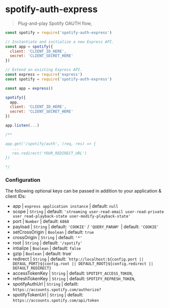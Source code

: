 
# spotify-auth-express
> Plug-and-play Spotify OAUTH flow,

```js
const spotify = require('spotify-auth-express')

// Instantiate and initialize a new Express API.
const app = spotify({
  client: 'CLIENT_ID_HERE',
  secret: 'CLIENT_SECRET_HERE'
})

// Extend an existing Express API.
const express = require('express')
const spotify = require('spotify-auth-express')

const app = express()

spotify({
  app,
  client: 'CLIENT_ID_HERE',
  secret: 'CLIENT_SECRET_HERE'
})

app.listen(...)

/**

app.get('/spotify/auth', (req, res) => {
   ...
   res.redirect('YOUR_REDIRECT_URL')
})

*/
```

### Configuration

The following optional keys can be passed in addition to your application & client IDs:

* app | `express application instance` | default: `null`
* scope | `String` | default: `'streaming user-read-email user-read-private user read-playback-state user-modify-playback-state'`
* port | `Number` | default: `6868`
* payload | `String` | default: `'COOKIE'` / `'QUERY_PARAM'` | default: `'COOKIE'`
* setCrossOrigin | `Boolean` | default: `true`
* crossOrigin | `String` | default: `'*'` 
* root | `String` | default: `'/spotify'`
* intialize | `Boolean` | default: `false`
* gzip | `Boolean` | default: true`
* redirect | `String` | default: \``http://localhost:${config.port || DEFAUL_PORT}${config.root || DEFAULT_ROOT}${config.redirect || DEFAULT_REDIRECT}`
* accessTokenKey | `String` |  default: `SPOTIFY_ACCESS_TOKEN`,
* refreshTokenKey | `String` | default: `SPOTIFY_REFRESH_TOKEN`,
* spotifyAuthUrl | `String` | defailt: `https://accounts.spotify.com/authorize?`
* spotifyTokenUrl | `String` | default: `https://accounts.spotify.com/api/token`